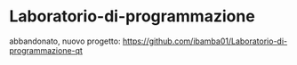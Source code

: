 # Laboratorio-di-programmazione
abbandonato, nuovo progetto: https://github.com/ibamba01/Laboratorio-di-programmazione-qt

